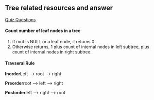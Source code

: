 <h2>Tree related resources and answer</h2>
<p><a href="http://www.geeksforgeeks.org/data-structure-gq/tree-traversals-gq/">Quiz Questions</a></p>

<h4>Count number of leaf nodes in a tree</h4>
<p><ol><li> If root is NULL or a leaf node, it returns 0.</li>
<li> Otherwise returns, 1 plus count of internal nodes in left subtree, plus count of internal nodes in right subtree.</li></ol></p>

<h4>Travseral Rule</h4>
<p><b>Inorder</b>Left --> root --> right</p>

<p><b>Preorder</b>root --> left --> right</p>

<p><b>Postorder</b>left --> right --> root</p>
